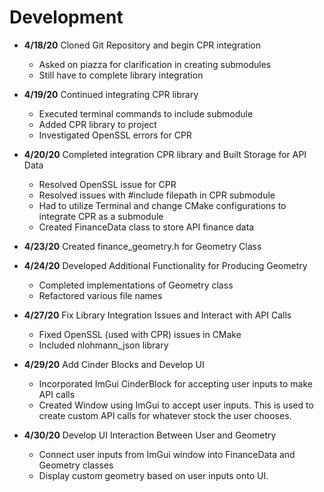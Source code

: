 # Development

 - **4/18/20** Cloned Git Repository and begin CPR integration
   - Asked on piazza for clarification in creating submodules
   - Still have to complete library integration
   
 - **4/19/20** Continued integrating CPR library
   - Executed terminal commands to include submodule
   - Added CPR library to project 
   - Investigated OpenSSL errors for CPR
   
 - **4/20/20** Completed integration CPR library and Built Storage for API Data
   - Resolved OpenSSL issue for CPR
   - Resolved issues with #include filepath in CPR submodule
   - Had to utilize Terminal and change CMake configurations to integrate CPR as a submodule
   - Created FinanceData class to store API finance data
 
 - **4/23/20** Created finance_geometry.h for Geometry Class
   
 - **4/24/20** Developed Additional Functionality for Producing Geometry
   - Completed implementations of Geometry class
   - Refactored various file names
   
 - **4/27/20** Fix Library Integration Issues and Interact with API Calls
   - Fixed OpenSSL (used with CPR) issues in CMake
   - Included nlohmann_json library
   
 - **4/29/20** Add Cinder Blocks and Develop UI
   - Incorporated ImGui CinderBlock for accepting user inputs to make API calls
   - Created Window using ImGui to accept user inputs. This is used to create custom API calls for 
   whatever stock the user chooses.
   
 - **4/30/20** Develop UI Interaction Between User and Geometry
    - Connect user inputs from ImGui window into FinanceData and Geometry classes
    - Display custom geometry based on user inputs onto UI.
   
   
   
   
